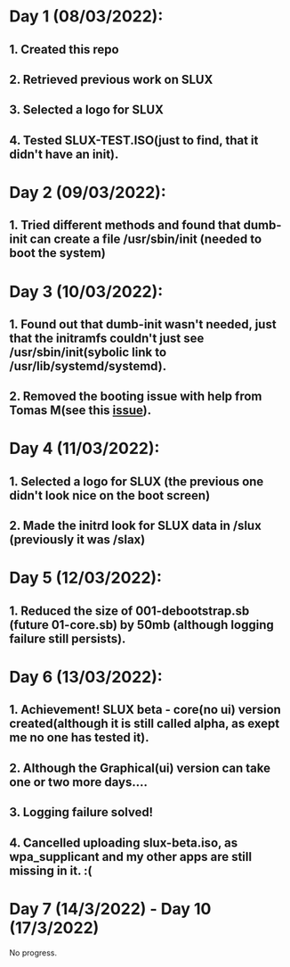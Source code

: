 # Day 1 (08/03/2022):


## 1. Created this repo 

## 2. Retrieved previous work on SLUX

## 3. Selected a logo for SLUX

## 4. Tested SLUX-TEST.ISO(just to find, that it didn't have an init).


# Day 2 (09/03/2022):


## 1. Tried different methods and found that dumb-init can create a file /usr/sbin/init (needed to boot the system)


# Day 3 (10/03/2022):


## 1. Found out that dumb-init wasn't needed, just that the initramfs couldn't just see /usr/sbin/init(sybolic link to /usr/lib/systemd/systemd).

## 2. Removed the booting issue with help from Tomas M(see this [issue](https://github.com/tomas-m/linux-live/issues/200)).


# Day 4 (11/03/2022):


## 1. Selected a logo for SLUX (the previous one didn't look nice on the boot screen)

## 2. Made the initrd look for SLUX data in /slux (previously it was /slax)


# Day 5 (12/03/2022):


## 1. Reduced the size of 001-debootstrap.sb (future 01-core.sb) by 50mb (although logging failure still persists).


# Day 6 (13/03/2022):


## 1. Achievement! SLUX beta - core(no ui) version created(although it is still called alpha, as exept me no one has tested it).

## 2. Although the Graphical(ui) version can take one or two more days....

## 3. Logging failure solved!

## 4. Cancelled uploading slux-beta.iso, as wpa_supplicant and my other apps are still missing in it. :(
# Day 7 (14/3/2022) - Day 10 (17/3/2022)
No progress.
